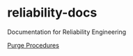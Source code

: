# reliability-docs
Documentation for Reliability Engineering 

[Purge Procedures](purge_procedures.md)
